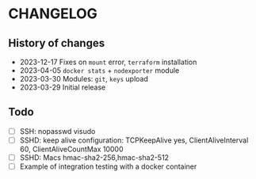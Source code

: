 # CHANGELOG

## History of changes

- 2023-12-17 Fixes on `mount` error, `terraform` installation
- 2023-04-05 `docker stats` + `nodexporter` module
- 2023-03-30 Modules: `git`, `keys` upload
- 2023-03-29 Initial release

## Todo

- [ ] SSH: nopasswd visudo
- [ ] SSHD: keep alive configuration: TCPKeepAlive yes, ClientAliveInterval 60, ClientAliveCountMax 10000 
- [ ] SSHD: Macs hmac-sha2-256,hmac-sha2-512
- [ ] Example of integration testing with a docker container
